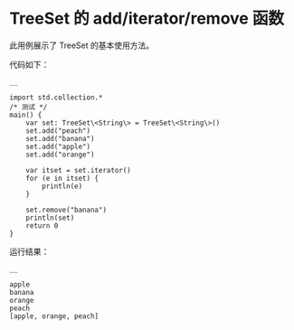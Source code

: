 
# TreeSet 的 add/iterator/remove 函数

此用例展示了 TreeSet 的基本使用方法。

代码如下：
    
    __
    
    import std.collection.*
    /* 测试 */
    main() {
        var set: TreeSet\<String\> = TreeSet\<String\>()
        set.add("peach")
        set.add("banana")
        set.add("apple")
        set.add("orange")
    
        var itset = set.iterator()
        for (e in itset) {
            println(e)
        }
    
        set.remove("banana")
        println(set)
        return 0
    }
    
运行结果：
    
    __
    
    apple
    banana
    orange
    peach
    [apple, orange, peach]